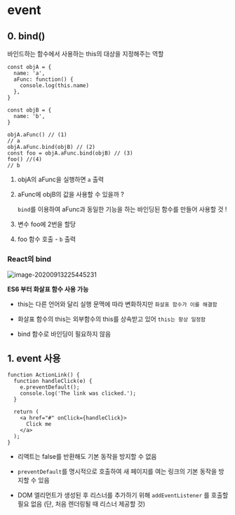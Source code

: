 # event

## 0. bind()

바인드하는 함수에서 사용하는 this의 대상을 지정해주는 역할

```react
const objA = {
  name: 'a',
  aFunc: function() {
    console.log(this.name)
  },
}

const objB = {
  name: 'b',
}

objA.aFunc() // (1)
// a
objA.aFunc.bind(objB) // (2)
const foo = objA.aFunc.bind(objB) // (3)
foo() //(4)
// b
```



1. objA의 aFunc을 실행하면  `a` 출력

2. aFunc에 objB의 값을 사용할 수 있을까 ?

   `bind`를 이용하여 aFunc과 동일한 기능을 하는 바인딩된 함수를 만들어 사용할 것 ! 

3. 변수 foo에 2번을 할당

4. foo 함수 호출  - `b` 출력



### React의 bind

![image-20200913225445231](C:\Users\user\AppData\Roaming\Typora\typora-user-images\image-20200913225445231.png)

**ES6 부터 화살표 함수 사용 가능**

- this는 다른 언어와 달리 실행 문맥에 따라 변화하지만 `화살표 함수가 이를 해결함`

- 화살표 함수의 this는 외부함수의 this를 상속받고 있어 `this는 항상 일정함 `
- bind 함수로 바인딩이 필요하지 않음



## 1. event 사용

```react
function ActionLink() {
  function handleClick(e) {
    e.preventDefault();
    console.log('The link was clicked.');
  }

  return (
    <a href="#" onClick={handleClick}>
      Click me
    </a>
  );
}
```

- 리액트는 false를 반환해도 기본 동작을 방지할 수 없음
- `preventDefault`를 명시적으로 호출하여 새 페이지를 여는 링크의 기본 동작을 방지할 수 있음



- DOM 엘리먼트가 생성된 후 리스너를 추가하기 위해 `addEventListener` 를 호출할 필요 없음 
  (단, 처음 렌더링될 때 리스너 제공할 것)